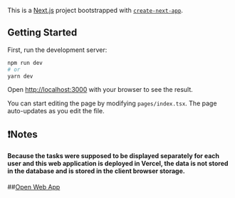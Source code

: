 This is a [Next.js](https://nextjs.org/) project bootstrapped with [`create-next-app`](https://github.com/vercel/next.js/tree/canary/packages/create-next-app).

## Getting Started

First, run the development server:

```bash
npm run dev
# or
yarn dev
```

Open [http://localhost:3000](http://localhost:3000) with your browser to see the result.

You can start editing the page by modifying `pages/index.tsx`. The page auto-updates as you edit the file.

## ❗️Notes
#### Because the tasks were supposed to be displayed separately for each user and this web application is deployed in Vercel, the data is not stored in the database and is stored in the client browser storage.

##[Open Web App](https://todo-app-mnboy.vercel.app/)
